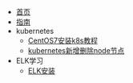 * [首页](zh-cn/首页.md)
* [指南](zh-cn/guide)
* kubernetes
  * [CentOS7安装k8s教程](zh-cn/CentOS7安装k8s教程.md)
  * [kubernetes新增删除node节点](zh-cn/kubernetes新增删除node节点.md)
* ELK学习
  * [ELK安装](zh-cn/ELK的安装.md)
